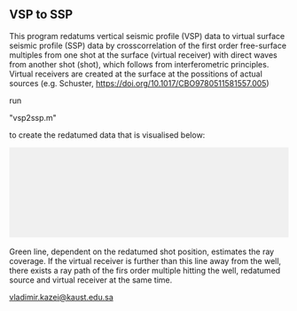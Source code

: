 ## VSP to SSP

This program redatums vertical seismic profile (VSP) data to virtual surface seismic profile (SSP) data by crosscorrelation of the first order free-surface multiples from one shot at the surface (virtual receiver) with direct waves from another shot (shot), which follows from interferometric principles. Virtual receivers are created at the surface at the possitions of actual sources (e.g. Schuster, https://doi.org/10.1017/CBO9780511581557.005)

run 

"vsp2ssp.m" 

to create the redatumed data that is visualised below: 

![](virtualData.gif)

Green line, dependent on the redatumed shot position, estimates the ray coverage. If the virtual receiver is further than this line away from the well, there exists a ray path of the firs order multiple hitting the well, redatumed source and virtual receiver at the same time.

vladimir.kazei@kaust.edu.sa
